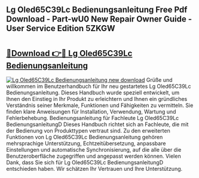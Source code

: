 ## Lg Oled65C39Lc Bedienungsanleitung Free Pdf Download - Part-wU0 New Repair Owner Guide - User Service Edition 5ZKGW

# <h2><a href="http://df2cv7w.blite.top/?on=Lg+Oled65C39Lc+Bedienungsanleitung">🔗Download 👉🔴 Lg Oled65C39Lc Bedienungsanleitung</a></h2>

[![Lg Oled65C39Lc Bedienungsanleitung new download](https://i.imgur.com/lujVjoI.png)](http://df2cv7w.blite.top/?on=Lg+Oled65C39Lc+Bedienungsanleitung)
Grüße und willkommen im Benutzerhandbuch für Ihr neu gestartetes Lg Oled65C39Lc Bedienungsanleitung. Dieses Handbuch wurde speziell entwickelt, um Ihnen den Einstieg in Ihr Produkt zu erleichtern und Ihnen ein gründliches Verständnis seiner Merkmale, Funktionen und Fähigkeiten zu vermitteln. Sie finden klare Anweisungen für Installation, Verwendung, Wartung und Fehlerbehebung. Bedienungsanleitung für Fachleute Lg Oled65C39Lc BedienungsanleitungD Dieses Handbuch richtet sich an Fachleute, die mit der Bedienung von Produkttypen vertraut sind. Zu den erweiterten Funktionen von Lg Oled65C39Lc Bedienungsanleitung gehören mehrsprachige Unterstützung, Echtzeitübersetzung, anpassbare Einstellungen und automatische Synchronisierung, auf die alle über die Benutzeroberfläche zugegriffen und angepasst werden können. Vielen Dank, dass Sie sich für Lg Oled65C39Lc BedienungsanleitungD entschieden haben. Wir schätzen Ihr Vertrauen und Ihre Unterstützung.
